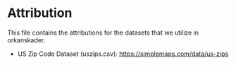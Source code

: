 # Attribution

This file contains the attributions for the datasets that we utilize in orkanskader.

- US Zip Code Dataset (uszips.csv): https://simplemaps.com/data/us-zips
